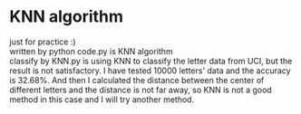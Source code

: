 # KNN algorithm
just for practice :)                
written by python
code.py is KNN algorithm                                                   
classify by KNN.py is using KNN to classify the letter data from UCI, but the result is not satisfactory. I have tested 10000 letters' data and the accuracy is 32.68%. And then I calculated the distance between the center of different letters and the distance is not far away, so KNN is not a good method in this case and I will try another method.
